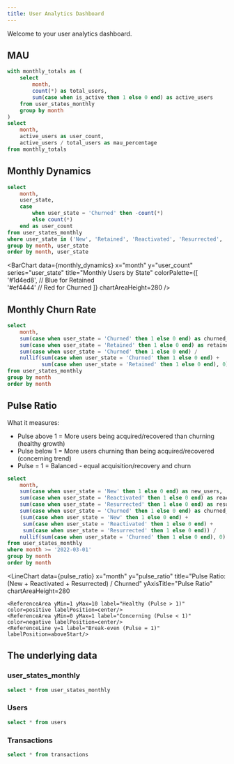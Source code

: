 ```yaml
---
title: User Analytics Dashboard
---
```

Welcome to your user analytics dashboard.

## MAU

```sql mau
with monthly_totals as (
    select 
        month,
        count(*) as total_users,
        sum(case when is_active then 1 else 0 end) as active_users
    from user_states_monthly
    group by month
)
select 
    month,
    active_users as user_count,
    active_users / total_users as mau_percentage
from monthly_totals
```

<BarChart 
    data={mau}
    x="month"
    y="user_count"
    y2="mau_percentage"
    y2Fmt=pct0
    title="Monthly Active Users"
    labels=true
    yAxisTitle="Active Users"
    y2AxisTitle="MAU %"
    y2SeriesType=line
    chartAreaHeight=280
/>

## Monthly Dynamics

```sql monthly_dynamics
select 
    month,
    user_state,
    case 
        when user_state = 'Churned' then -count(*)
        else count(*)
    end as user_count
from user_states_monthly
where user_state in ('New', 'Retained', 'Reactivated', 'Resurrected', 'Churned')
group by month, user_state
order by month, user_state
```


<BarChart 
    data={monthly_dynamics}
    x="month"
    y="user_count"
    series="user_state"
    title="Monthly Users by State"
    colorPalette={[
        '#1d4ed8', // Blue for Retained  
        '#ef4444'  // Red for Churned
    ]}
    chartAreaHeight=280
/>

## Monthly Churn Rate

```sql churn_rate
select 
    month,
    sum(case when user_state = 'Churned' then 1 else 0 end) as churned_users,
    sum(case when user_state = 'Retained' then 1 else 0 end) as retained_users,
    sum(case when user_state = 'Churned' then 1 else 0 end) / 
    nullif(sum(case when user_state = 'Churned' then 1 else 0 end) + 
           sum(case when user_state = 'Retained' then 1 else 0 end), 0) as churn_rate
from user_states_monthly
group by month
order by month
```

<BarChart 
    data={churn_rate}
    x="month"
    y="churned_users"
    y2="churn_rate"
    title="Monthly Churn Rate: Churned / (Churned + Retained)"
    yAxisTitle="# Churned Users"
    y2AxisTitle="Churn Rate"
    y2Fmt=pct
    y2SeriesType=line
    chartAreaHeight=280
    labels=true
/>


## Pulse Ratio

What it measures:
- Pulse above 1 = More users being acquired/recovered than churning (healthy growth)
- Pulse below 1 = More users churning than being acquired/recovered (concerning trend)
- Pulse = 1 = Balanced - equal acquisition/recovery and churn



```sql pulse_ratio
select 
    month,
    sum(case when user_state = 'New' then 1 else 0 end) as new_users,
    sum(case when user_state = 'Reactivated' then 1 else 0 end) as reactivated_users,
    sum(case when user_state = 'Resurrected' then 1 else 0 end) as resurrected_users,
    sum(case when user_state = 'Churned' then 1 else 0 end) as churned_users,
    (sum(case when user_state = 'New' then 1 else 0 end) + 
     sum(case when user_state = 'Reactivated' then 1 else 0 end) +
     sum(case when user_state = 'Resurrected' then 1 else 0 end)) / 
    nullif(sum(case when user_state = 'Churned' then 1 else 0 end), 0) as pulse_ratio
from user_states_monthly
where month >= '2022-03-01'
group by month
order by month
```

<LineChart 
    data={pulse_ratio}
    x="month"
    y="pulse_ratio"
    title="Pulse Ratio: (New + Reactivated + Resurrected) / Churned"
    yAxisTitle="Pulse Ratio"
    chartAreaHeight=280
>
    <ReferenceArea yMin=1 yMax=10 label="Healthy (Pulse > 1)" color=positive labelPosition=center/>
    <ReferenceArea yMin=0 yMax=1 label="Concerning (Pulse < 1)" color=negative labelPosition=center/>
    <ReferenceLine y=1 label="Break-even (Pulse = 1)" labelPosition=aboveStart/>
</LineChart>


## The underlying data

### user_states_monthly

```sql user_states_monthly
select * from user_states_monthly
```

<DataTable data={user_states_monthly}>
</DataTable>


### Users

```sql users_data
select * from users
```

<DataTable data={users_data}>
</DataTable>

### Transactions

```sql transactions_data
select * from transactions
```

<DataTable data={transactions_data}>
</DataTable>